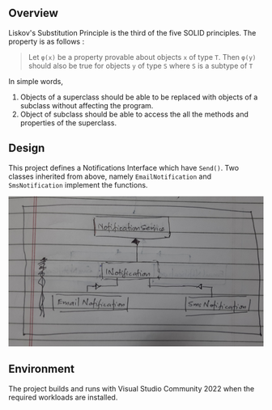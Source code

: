 ## Overview
Liskov's Substitution Principle is the third of the five SOLID principles. The property is as follows : 

>Let `φ(x)` be a property provable about objects `x` of type `T`. Then `φ(y)` should also be true for objects `y` of type `S` where `S` is a subtype of `T` 

In simple words, 
1. Objects of a superclass should be able to be replaced with objects of a subclass without affecting the program.
2. Object of subclass should be able to access the all the methods and properties of the superclass.

## Design
This project defines a Notifications Interface which have `Send()`. Two classes inherited from above, namely `EmailNotification` and `SmsNotification` implement the functions. 

![Class & Module diagram][def]

[def]: ClassAndModuleDiagram.jpg

## Environment
The project builds and runs with Visual Studio Community 2022 when the required workloads are installed.
